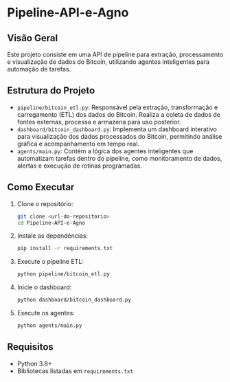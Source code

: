 # Pipeline-API-e-Agno
## Visão Geral

Este projeto consiste em uma API de pipeline para extração, processamento e visualização de dados do Bitcoin, utilizando agentes inteligentes para automação de tarefas.

## Estrutura do Projeto

- `pipeline/bitcoin_etl.py`: Responsável pela extração, transformação e carregamento (ETL) dos dados do Bitcoin. Realiza a coleta de dados de fontes externas, processa e armazena para uso posterior.
- `dashboard/bitcoin_dashboard.py`: Implementa um dashboard interativo para visualização dos dados processados do Bitcoin, permitindo análise gráfica e acompanhamento em tempo real.
- `agents/main.py`: Contém a lógica dos agentes inteligentes que automatizam tarefas dentro do pipeline, como monitoramento de dados, alertas e execução de rotinas programadas.

## Como Executar

1. Clone o repositório:
    ```bash
    git clone <url-do-repositorio>
    cd Pipeline-API-e-Agno
    ```

2. Instale as dependências:
    ```bash
    pip install -r requirements.txt
    ```

3. Execute o pipeline ETL:
    ```bash
    python pipeline/bitcoin_etl.py
    ```

4. Inicie o dashboard:
    ```bash
    python dashboard/bitcoin_dashboard.py
    ```

5. Execute os agentes:
    ```bash
    python agents/main.py
    ```

## Requisitos

- Python 3.8+
- Bibliotecas listadas em `requirements.txt`